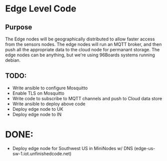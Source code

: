 # Edge Level Code

## Purpose

The Edge nodes will be geographically distributed to allow faster access from the sensors nodes. The edge nodes will run an MQTT broker, and then push all the appropriate data to the cloud node for permanant storage. The edge nodes can be anything, but we're using 96Boards systems running debian.

## TODO:

 - Write ansible to configure Mosquitto
 - Enable TLS on Mosquitto
 - Write code to subscribe to MQTT channels and push to Cloud data store
 - Write ansible to deploy above code
 - Deploy edge node to UK
 - Deploy edge node to IN

# DONE:

 - Deploy edge node for Southwest US in MiniNodes w/ DNS (edge-us-sw-1.iot.unfinishedcode.net)